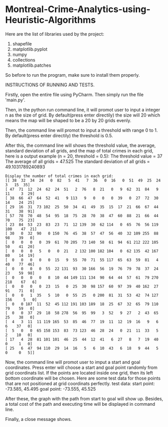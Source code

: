 # Montreal-Crime-Analytics-using-Heuristic-Algorithms

Here are the list of libraries used by the project:
  1. shapefile
  2. matplotlib.pyplot
  3. numpy
  4. collections
  5. matplotlib.patches

So before to run the program, make sure to install them properly.


INSTRUCTIONS OF RUNNING AND TESTS.

Firstly, open the entire file using PyCharm. Then simply run the file 'main.py'.

Then, in the python run command line, it will promot user to input a integer n as the size of grid. By default(press enter directily) the size will 20 which means the map will be shaped to be a 20 by 20 grids evenly.

Then, the command line will promot to input a threshold with range 0 to 1. By default(press enter directily) the threshold is 0.5.

After this, the command line will shows the threshold value, the average, standard deviation of all grids, and the map of total crimes in each grid, here is a output example (n = 20, threshold = 0.5):
	The threshold value =  37
	The average of all grids =  47.525
	The standard deviation of all grids =  49.1031789240893

	Display the number of total crimes in each grid: 
 	[[ 38  32  34  24   0  82   5  41   7  36   0  16   0  51  49  25  24   3   15  35]
 	[ 47  71  12  24  62  24  51   2  76   8  21   0   9  62  31  84   9  11     3  29]
 	[ 38  66  47  64  52  41   9 113   9   0   0   0  39   0  27  72  30  14    24  25]
 	[ 29  16  31  73 102  25  50  34  41  49  35  15  17  21  66  67  44  31    38  91]
 	[ 57  78  70  48  54  95  18  75  28  70  38  47  60  88  21  66  44  70    75  23]
 	[ 23  84  53  23  83  23  71  12 139  30  62 114   0  65  76  56 119 100    47  21]
 	[ 30   0  32  90   0 150  76  45  38  57  47  56  40  32 109 255  88  98    39   0]
 	[  0   0   0   0  39  61  70 205  73 140  58  61  94  61 212 222 105  50    41  20]
 	[  0   0   0   5   0   0  21   2 132 100 182 104   0  62 135  42 167  80    14  19]
 	[  0   0   0   0   0  15   9  55  70  71  55 117  65  63  59  81   4  40    77  46]
	[  0   0   0   0  55  22 131  93  30 166  56  19  76  79  78  37  24  23    59  98]
 	[  0   0   0   0   8  10  44 149 111 134  90  64  44  57  61  79 270 218    67   6]
 	[  0   0   0   0  23  15   0  25  30  98 157  60  97  39  40 162  27  91    71   0]
 	[  0   0   1  35   5  10   0  55  25   0 200  81  31  53  42  74 127 156     5   0]
	[  0   0 187  11  52  45 112 191 103 189  18  25  67  32  65  79 110  79    59   0]
 	[  0   0  37  29  18  58 278  56  95  99   3  52   9  27   2  43  65  25    38   0]
 	[  4   3  11  11 119 165  53  85  46  77  19  11  12  19  16   9   6   6    37   0]
 	[  5   0   0  65 158 153  83  73 123  46  28  24   0  21  11  33   5   2    10   0]
 	[ 17   4  28  81 101 101  46  25  44  12  41   6  27   8   7  19  40   0     1   0]
 	[ 25   6  47  94 110  29  14  16   5   6  10  43   6  18   9  44   5   0     0   5]]


Now, the command line will promot user to imput a start and goal coordinates. Press enter will choose a start and goal point randomly from grid coordinats list. If the points are located inside one grid, then its left bottom coordinate will be chosen. Here are some test data for those points that are not positioned at grid coordinats perfectly.
	test data:
	start point: -73.585, 45.495
	goal point: -73.555, 45.525

After these, the graph with the path from start to goal will show up.
Besides, a total cost of the path and executing time will be displayed in command line.

Finally, a close message shows.
